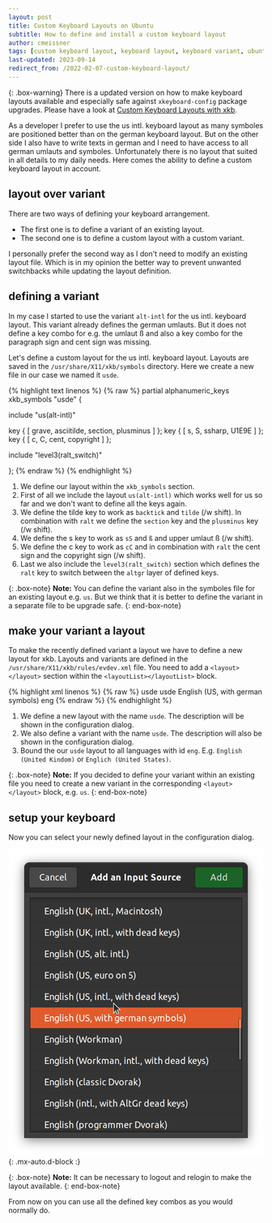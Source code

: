 ```yaml
---
layout: post
title: Custom Keyboard Layouts on Ubuntu
subtitle: How to define and install a custom keyboard layout
author: cmeissner
tags: [custom keyboard layout, keyboard layout, keyboard variant, ubuntu]
last-updated: 2023-09-14
redirect_from: /2022-02-07-custom-keyboard-layout/
---
```


{: .box-warning}
There is a updated version on how to make keyboard layouts available and especially safe against `xkeyboard-config` package upgrades.
Please have a look at [Custom Keyboard Layouts with xkb](/2023-09-16-custom-keyboard-layouts-with-xkb).

As a developer I prefer to use the us intl. keyboard layout as many symboles are positioned better than on the german keyboard layout.
But on the other side I also have to write texts in german and I need to have access to all german umlauts and symboles. Unfortunately there is no layout that suited in all details to my daily needs. Here comes the ability to define a custom keyboard layout in account.

## layout over variant

There are two ways of defining your keyboard arrangement.

* The first one is to define a variant of an existing layout.
* The second one is to define a custom layout with a custom variant.

I personally prefer the second way as I don't need to modify an existing layout file. Which is in my opinion the better way to prevent unwanted switchbacks while updating the layout definition.

## defining a variant

In my case I started to use the variant `alt-intl` for the us intl. keyboard layout. This variant already defines the german umlauts. But it does not define a key combo for e.g. the umlaut ß and also a key combo for the paragraph sign and cent sign was missing.

Let's define a custom layout for the us intl. keyboard layout. Layouts are saved in the `/usr/share/X11/xkb/symbols` directory. Here we create a new file in our case we named it `usde`.

<!-- markdownlint-disable MD033 -->
{% highlight text linenos %}
{% raw %}
partial alphanumeric_keys
xkb_symbols "usde" {

   include "us(alt-intl)"

   key <TLDE> { [    grave,    asciitilde,    section,    plusminus    ] };
   key <AC02> { [    s,        S,             ssharp,     U1E9E        ] };
   key <AB03> { [    c,        C,             cent,       copyright    ] };

   include "level3(ralt_switch)"

};
{% endraw %}
{% endhighlight %}
<!-- markdownlint-enable MD033 -->

1. We define our layout within the `xkb_symbols` section.
2. First of all we include the layout `us(alt-intl)` which works well for us so far and we don't want to define all the keys again.
3. We define the tilde key to work as `backtick` and `tilde` (/w shift). In combination with `ralt` we define the `section` key and the `plusminus` key (/w shift).
4. We define the s key to work as `sS` and `ß` and upper umlaut ß (/w shift).
5. We define the c key to work as `cC` and in combination with `ralt` the cent sign and the copyright sign  (/w shift).
6. Last we also include the `level3(ralt_switch)` section which defines the `ralt` key to switch between the `altgr` layer of defined keys.

{: .box-note}
**Note:** You can define the variant also in the symboles file for an existing layout e.g. `us`. But we think that it is better to define the variant in a separate file to be upgrade safe.
{: end-box-note}

## make your variant a layout

To make the recently defined variant a layout we have to define a new layout for xkb. Layouts and variants are defined in the `/usr/share/X11/xkb/rules/evdev.xml` file. You need to add a `<layout></layout>` section within the `<layoutList></layoutList>` block.

<!-- markdownlint-disable MD033 -->
{% highlight xml linenos %}
{% raw %}
<layout>
  <configItem>
    <name>usde</name>
    <shortDescription>usde</shortDescription>
    <description>English (US, with german symbols)</description>
    <languageList>
      <iso639Id>eng</iso639Id>
    </languageList>
  </configItem>
</layout>
{% endraw %}
{% endhighlight %}
<!-- markdownlint-enable MD033 -->

1. We define a new layout with the name `usde`. The description will be shown in the configuration dialog.
2. We also define a variant with the name `usde`. The description will also be shown in the configuration dialog.
3. Bound the our `usde` layout to all languages with id `eng`. E.g. `English (United Kindom)` or `Englich (United States)`.

{: .box-note}
**Note:** If you decided to define your variant within an existing file you need to create a new variant in the corresponding `<layout></layout>` block, e.g. `us`.
{: end-box-note}

## setup your keyboard

Now you can select your newly defined layout in the configuration dialog.

![Select your keyboard layout](/assets/img/select_keyboard_layout.png){: .mx-auto.d-block :}

{: .box-note}
**Note:** It can be necessary to logout and relogin to make the layout available.
{: end-box-note}

From now on you can use all the defined key combos as you would normally do.
